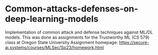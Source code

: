 # Common-attacks-defenses-on-deep-learning-models
Implementation of common attack and defense techniques against ML/DL models. This was done as assignments for the Trustworthy ML (CS 579) class at Oregon State University
Assignment homepage: https://secure-ai.systems/courses/MLSec/Sp23/homework.html
